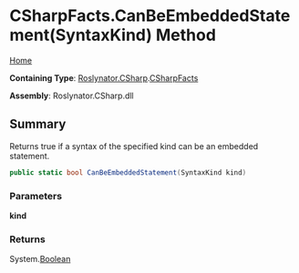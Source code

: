 # CSharpFacts\.CanBeEmbeddedStatement\(SyntaxKind\) Method

[Home](../../../../README.md)

**Containing Type**: [Roslynator.CSharp](../../README.md)\.[CSharpFacts](../README.md)

**Assembly**: Roslynator\.CSharp\.dll

## Summary

Returns true if a syntax of the specified kind can be an embedded statement\.

```csharp
public static bool CanBeEmbeddedStatement(SyntaxKind kind)
```

### Parameters

**kind**



### Returns

System\.[Boolean](https://docs.microsoft.com/en-us/dotnet/api/system.boolean)

